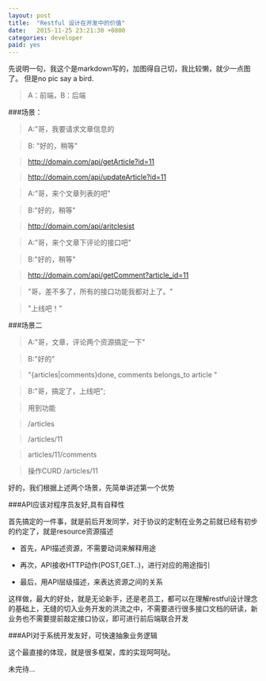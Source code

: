```yaml
---
layout: post
title:  "Restful 设计在开发中的价值"
date:   2015-11-25 23:21:30 +0800
categories: developer 
paid: yes
---
```



先说明一句，我这个是markdown写的，加图得自己切，我比较懒，就少一点图了。
但是no pic say a bird.

>A：前端，B：后端

###场景：

>A:"哥，我要请求文章信息的

>B: "好的，稍等"

>http://domain.com/api/getArticle?id=11

>http://domain.com/api/updateArticle?id=11

>A:"哥，来个文章列表的吧"

>B:"好的，稍等"

>http://domain.com/api/aritclesist

>A:"哥，来个文章下评论的接口吧"

>B:"好的，稍等"

>http://domain.com/api/getComment?article_id=11

>"哥，差不多了，所有的接口功能我都对上了。"

>"上线吧！"

###场景二

>A:"哥，文章，评论两个资源搞定一下"

>B:"好的"

>"{articles|comments}done, comments belongs_to article "

>B:"哥，搞定了，上线吧";

>用到功能

>/articles

>/articles/11

>articles/11/comments 

>操作CURD /articles/11


好的，我们根据上述两个场景，先简单讲述第一个优势

###API应该对程序员友好,具有自释性

首先搞定的一件事，就是前后开发同学，对于协议的定制在业务之前就已经有初步的约定了，就是resource资源描述

- 首先，API描述资源，不需要动词来解释用途

- 再次，API接收HTTP动作(POST,GET..)，进行对应的用途指引

- 最后，用API层级描述，来表达资源之间的关系

这样做，最大的好处，就是无论新手，还是老员工，都可以在理解restful设计理念的基础上，无缝的切入业务开发的洪流之中，不需要进行很多接口文档的研读，新业务也不需要提前敲定接口协议，即可进行前后端联合开发

###API对于系统开发友好，可快速抽象业务逻辑

这个最直接的体现，就是很多框架，库的实现呵呵哒。

未完待...










